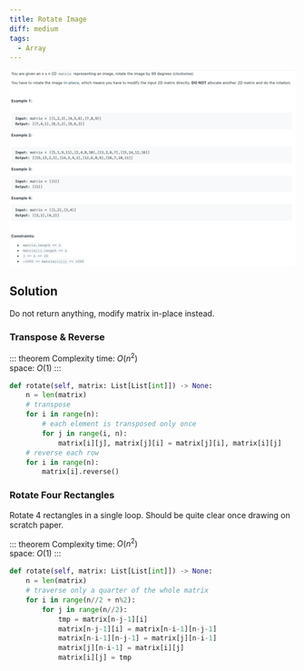 ```yaml
---
title: Rotate Image
diff: medium
tags:
  - Array
---
```


<img class="medium-zoom" src="/algo/rotate-image.png" alt="https://leetcode.com/problems/rotate-image">

## Solution

Do not return anything, modify matrix in-place instead.

### Transpose & Reverse

::: theorem Complexity
time: $O(n^2)$  
space: $O(1)$
:::

```py
def rotate(self, matrix: List[List[int]]) -> None:
    n = len(matrix)
    # transpose
    for i in range(n):
        # each element is transposed only once
        for j in range(i, n):
            matrix[i][j], matrix[j][i] = matrix[j][i], matrix[i][j]
    # reverse each row
    for i in range(n):
        matrix[i].reverse()
```

### Rotate Four Rectangles

Rotate 4 rectangles in a single loop. Should be quite clear once drawing on scratch paper.

::: theorem Complexity
time: $O(n^2)$  
space: $O(1)$
:::

```py
def rotate(self, matrix: List[List[int]]) -> None:
    n = len(matrix)
    # traverse only a quarter of the whole matrix
    for i in range(n//2 + n%2):
        for j in range(n//2):
            tmp = matrix[n-j-1][i]
            matrix[n-j-1][i] = matrix[n-i-1][n-j-1]
            matrix[n-i-1][n-j-1] = matrix[j][n-i-1]
            matrix[j][n-i-1] = matrix[i][j]
            matrix[i][j] = tmp
```
